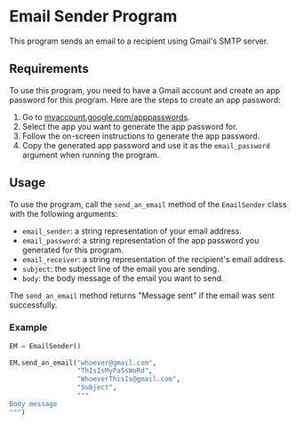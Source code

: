 # Email Sender Program

This program sends an email to a recipient using Gmail's SMTP server.

## Requirements

To use this program, you need to have a Gmail account and create an app password for this program. Here are the steps to create an app password:

1. Go to [myaccount.google.com/apppasswords](https://myaccount.google.com/apppasswords?).
2. Select the app you want to generate the app password for.
3. Follow the on-screen instructions to generate the app password.
4. Copy the generated app password and use it as the `email_password` argument when running the program.

## Usage

To use the program, call the `send_an_email` method of the `EmailSender` class with the following arguments:

- `email_sender`: a string representation of your email address.
- `email_password`: a string representation of the app password you generated for this program.
- `email_receiver`: a string representation of the recipient's email address.
- `subject`: the subject line of the email you are sending.
- `body`: the body message of the email you want to send.

The `send_an_email` method returns "Message sent" if the email was sent successfully.

### Example

```python
EM = EmailSender()
    
EM.send_an_email("whoever@gmail.com",
                 "ThIsIsMyPaSsWoRd",
                 "WhoeverThisIs@gmail.com",
                 "Subject",
                 """
Body message
""")
